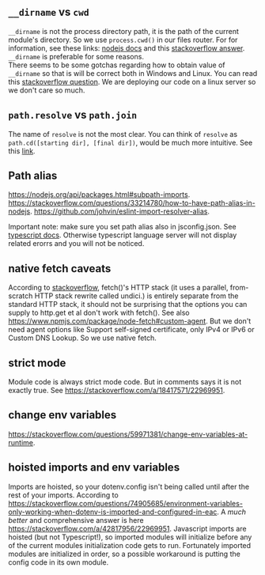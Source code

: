 ## `__dirname` vs `cwd`

`__dirname` is not the process directory path, it is the path of the current module's directory. So we use `process.cwd()` in our files router. For for information, see these links: [nodejs docs](https://nodejs.org/docs/latest/api/modules.html#__dirname) and this [stackoverflow answer](https://stackoverflow.com/a/16730379). `__dirname` is preferable for some reasons.  
There seems to be some gotchas regarding how to obtain value of `__dirname` so that is will be correct both in Windows and Linux. You can read this [stackoverflow question](https://stackoverflow.com/questions/46745014/alternative-for-dirname-in-node-js-when-using-es6-modules). We are deploying our code on a linux server so we don't care so much.


## `path.resolve` vs `path.join`

The name of `resolve` is not the most clear. You can think of `resolve` as `path.cd([starting dir], [final dir])`, would be much more intuitive. See this [link](https://stackoverflow.com/questions/35048686/whats-the-difference-between-path-resolve-and-path-join).


## Path alias

https://nodejs.org/api/packages.html#subpath-imports.
https://stackoverflow.com/questions/33214780/how-to-have-path-alias-in-nodejs.
https://github.com/johvin/eslint-import-resolver-alias.

Important note: make sure you set path alias also in jsconfig.json. See [typescript docs](https://www.typescriptlang.org/tsconfig#paths). Otherwise typescript language server will not display related erorrs and you will not be noticed.


## native fetch caveats

According to [stackoverflow](https://stackoverflow.com/questions/73817412/why-is-the-agent-option-not-available-in-node-native-fetch), fetch()'s HTTP stack (it uses a parallel, from-scratch HTTP stack rewrite called undici.) is entirely separate from the standard HTTP stack, it should not be surprising that the options you can supply to http.get et al don't work with fetch().
See also https://www.npmjs.com/package/node-fetch#custom-agent.
But we don't need agent options like Support self-signed certificate, only IPv4 or IPv6 or Custom DNS Lookup. So we use native fetch.


## strict mode
Module code is always strict mode code. But in comments says it is not exactly true. See https://stackoverflow.com/a/18417571/22969951.

## change env variables
https://stackoverflow.com/questions/59971381/change-env-variables-at-runtime.

## hoisted imports and env variables
Imports are hoisted, so your dotenv.config isn't being called until after the rest of your imports. According to https://stackoverflow.com/questions/74905685/environment-variables-only-working-when-dotenv-is-imported-and-configured-in-eac.
A *much better* and comprehensive answer is here https://stackoverflow.com/a/42817956/22969951.
Javascript imports are hoisted (but not Typescript!), so imported modules will initialize before any of the current modules initialization code gets to run. Fortunately imported modules are initialized in order, so a possible workaround is putting the config code in its own module.

